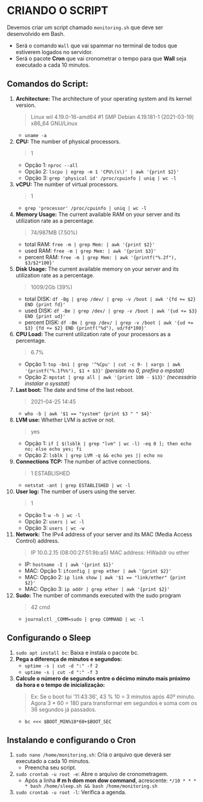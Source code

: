# CRIANDO O SCRIPT

Devemos criar um script chamado `monitoring.sh` que deve ser desenvolvido em Bash.
- Será o comando `Wall` que vai spammar no terminal de todos que estiverem logados no servidor.
- Será o pacote **Cron** que vai cronometrar o tempo para que **Wall** seja executado a cada 10 minutos.


## Comandos do Script:

1. **Architecture:** The architecture of your operating system and its kernel version.
	>  Linux wil 4.19.0-16-amd64 #1 SMP Debian 4.19.181-1 (2021-03-19) x86_64 GNU/Linux
	- `uname -a`
2. **CPU:** The number of physical processors.
	> 1
	- Opção 1: `nproc --all`
	- Opção 2: `lscpu | egrep -m 1 'CPU\(s\)' | awk '{print $2}'`
	- Opção 3: `grep 'physical id' /proc/cpuinfo | uniq | wc -l`
3. **vCPU:** The number of virtual processors.
	> 1
	- `grep 'processor' /proc/cpuinfo | uniq | wc -l`
4. **Memory Usage:** The current available RAM on your server and its utilization rate as a percentage.
	> 74/987MB (7.50%)
	- total RAM: `free -m | grep Mem: | awk '{print $2}'`
	- used RAM: `free -m | grep Mem: | awk '{print $3}'`
	- percent RAM: `free -m | grep Mem: | awk '{printf("%.2f"), $3/$2*100}'`
5. **Disk Usage:** The current available memory on your server and its utilization rate as a percentage.
	>  1009/2Gb (39%)
	- total DISK: `df -Bg | grep /dev/ | grep -v /boot | awk '{fd += $2} END {print fd}'`
	- used DISK: `df -Bm | grep /dev/ | grep -v /boot | awk '{ud += $3} END {print ud}'`
	- percent DISK: `df -Bm | grep /dev/ | grep -v /boot | awk '{ud += $3} {fd += $2} END {printf("%d"), ud/fd*100}'`
6. **CPU Load:** The current utilization rate of your processors as a percentage.
	> 6.7%
	- Opção 1: `top -bn1 | grep '^%Cpu' | cut -c 9- | xargs | awk '{printf("%.1f%%"), $1 + $3}'` *(persiste no 0, prefira o mpstat)*
	- Opção 2: `mpstat | grep all | awk '{print 100 - $13}'` *(necessário instalar o sysstat)*
7. **Last boot:** The date and time of the last reboot.
	> 2021-04-25 14:45
	- `who -b | awk '$1 == "system" {print $3 " " $4}'`
8. **LVM use:** Whether LVM is active or not.
	> yes
	- Opção 1: `if [ $(lsblk | grep "lvm" | wc -l) -eq 0 ]; then echo no; else echo yes; fi`
	- Opção 2: `lsblk | grep LVM -q && echo yes || echo no`
9. **Connections TCP:** The number of active connections.
	> 1 ESTABLISHED
	- `netstat -ant | grep ESTABLISHED | wc -l`
10. **User log:** The number of users using the server.
	> 1
	- Opção 1: `w -h | wc -l`
	- Opção 2: `users | wc -l`
	- Opção 3: `users | wc -w`
11. **Network:** The IPv4 address of your server and its MAC (Media Access Control) address.
	> IP 10.0.2.15 (08:00:27:51:9b:a5)
	> MAC address: HWaddr ou ether
	- IP: `hostname -I | awk '{print $1}'`
	- MAC: Opção 1: `ifconfig | grep ether | awk '{print $2}'`
	- MAC: Opção 2: `ip link show | awk '$1 == "link/ether" {print $2}'`
	- MAC: Opção 3: `ip addr | grep ether | awk '{print $2}'`
12. **Sudo:** The number of commands executed with the sudo program
	> 42 cmd
	- `journalctl _COMM=sudo | grep COMMAND | wc -l`


## Configurando o Sleep

1. `sudo apt install bc`: Baixa e instala o pacote bc.
2. **Pega a diferença de minutos e segundos:**
	- `uptime -s | cut -d ":" -f 2`
	- `uptime -s | cut -d ":" -f 3`
3. **Calcule o número de segundos entre o décimo minuto mais próximo da hora e o tempo de inicialização:**
	> Ex: Se o boot foi '11:43:36',  43 % 10 = 3 minutos após 40º minuto. Agora 3 * 60 = 180 para transformar em segundos e soma com os 36 segundos já passados.
	- `bc <<< $BOOT_MIN%10*60+$BOOT_SEC`


## Instalando e configurando o Cron

1. `sudo nano /home/monitoring.sh`: Cria o arquivo que deverá ser executado a cada 10 minutos.
	- Preencha seu script.
2. `sudo crontab -u root -e`: Abre o arquivo de cronometragem.
	- Após a linha **# m h dom mon dow command**, acrescente: `*/10 * * * * bash /home/sleep.sh && bash /home/monitoring.sh`
3. `sudo crontab -u root -l`: Verifica a agenda.
